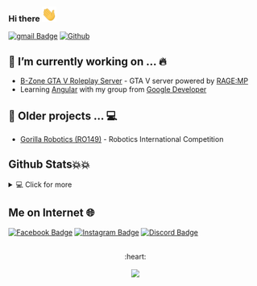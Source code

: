 ### Hi there <img src="https://raw.githubusercontent.com/ABSphreak/ABSphreak/master/gifs/Hi.gif" width="30px"> 

[![gmail Badge](https://img.shields.io/badge/-nitu.robert02@gmail.com-7D7D7D?style=flat&logo=gmail&logoColor=black)](mailto:nitu.robert02@gmail.com "Connect via Email")
[![Github](https://img.shields.io/github/followers/robertnitu02?label=Follow&style=social)](https://github.com/robertnitu02)

<!-- ![Profile Views](https://komarev.com/ghpvc/?username=robertnitu02&color=blue) -->

## 🔭 I’m currently working on ... :fire: <br/>
   * [B-Zone GTA V Roleplay Server](https://github.com/B-Zone-GTA-V) - GTA V server powered by [RAGE:MP](https://rage.mp)
   * Learning [Angular](https://github.com/robertnitu02/GDSC-UVT) with my group from [Google Developer](https://github.com/gdsc-uvt)
 
## 🚀 Older projects ... 💻 <br/>
   * [Gorilla Robotics (RO149)](https://github.com/robertnitu02/gorilla_robotics) - Robotics International Competition
   
## Github Stats:boom::boom:

<details> 
  <summary>💻 Click for more</summary>
  <br/>
    <img alt="Robert Nițu's Github Stats" src="https://github-readme-stats.vercel.app/api?username=robertnitu02&show_icons=true&count_private=true&theme=radical&hide_border=true&bg_color=0D1117" />
  <img alt="Robert Nițu's Top Languages" src="https://github-readme-stats.vercel.app/api/top-langs/?username=robertnitu02&langs_count=10&layout=compact&theme=radical&hide_border=true&bg_color=0D1117" />
  <br/>
</details>

## Me on Internet :globe_with_meridians:

[![Facebook Badge](https://img.shields.io/badge/-Facebook-3b5998?style=flat&logo=Facebook&logoColor=white)](https://www.facebook.com/robert.nitu02)
[![Instagram Badge](https://img.shields.io/badge/-Instagram-C13584?style=flat&logo=Instagram&logoColor=white)](https://www.instagram.com/robert.nitu02/)
[![Discord Badge](https://img.shields.io/badge/-Mentosan_9798-3b5998?style=flat&logo=Discord&logoColor=white)](https://www.discord.com)
<br/>
<br/>
<p align="center">
  :heart:
  <br />
  <br />
  <img src="https://media.giphy.com/media/jpVnC65DmYeyRL4LHS/giphy.gif" width="20%">
</p>
